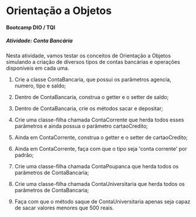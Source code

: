 # Orientação a Objetos

#### Bootcamp DIO / TQI

##### Atividade: Conta Bancária

Nesta atividade, vamos testar os conceitos de Orientação a Objetos simulando a criação de diversos tipos de contas bancárias e operações disponíveis em cada uma.

1. Crie a classe ContaBancaria, que possui os parâmetros agencia, numero, tipo e saldo;

2. Dentro de ContaBancaria, construa o getter e o setter de saldo;

3. Dentro de ContaBancaria, crie os métodos sacar e depositar;

4. Crie uma classe-filha chamada ContaCorrente que herda todos esses parâmetros e ainda possua o parâmetro cartaoCredito;

5. Ainda em ContaCorrente, construa o getter e o setter de cartaoCredito;

6. Ainda em ContaCorrente, faça com que o tipo seja 'conta corrente' por padrão;

7. Crie uma classe-filha chamada ContaPoupanca que herda todos os parâmetros de ContaBancaria;

8. Crie uma classe-filha chamada ContaUniversitaria que herda todos os parâmetros de ContaBancaria;

9. Faça com que o método saque de ContaUniversitaria apenas seja capaz de sacar valores menores que 500 reais.
